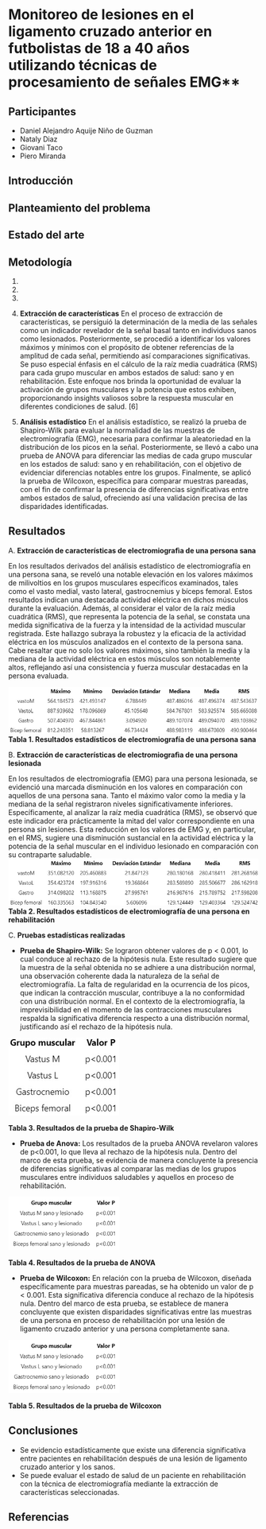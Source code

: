 # Monitoreo de lesiones en el ligamento cruzado anterior en futbolistas de 18 a 40 años utilizando técnicas de procesamiento de señales EMG**

## Participantes
- Daniel Alejandro Aquije Niño de Guzman
- Nataly Diaz
- Giovani Taco
- Piero Miranda 

## Introducción
## Planteamiento del problema
## Estado del arte
## Metodología
1.
2.
3.

4. **Extracción de características**
En el proceso de extracción de características, se persiguió la determinación de la media de las señales como un indicador revelador de la señal basal tanto en individuos sanos como lesionados. Posteriormente, se procedió a identificar los valores máximos y mínimos con el propósito de obtener referencias de la amplitud de cada señal, permitiendo así comparaciones significativas. Se puso especial énfasis en el cálculo de la raíz media cuadrática (RMS) para cada grupo muscular en ambos estados de salud: sano y en rehabilitación. Este enfoque nos brinda la oportunidad de evaluar la activación de grupos musculares y la potencia que estos exhiben, proporcionando insights valiosos sobre la respuesta muscular en diferentes condiciones de salud. [6]
5. **Análisis estadístico**
En el análisis estadístico, se realizó la prueba de Shapiro-Wilk para evaluar la normalidad de las muestras de electromiografía (EMG), necesaria para confirmar la aleatoriedad en la distribución de los picos en la señal. Posteriormente, se llevó a cabo una prueba de ANOVA para diferenciar las medias de cada grupo muscular en los estados de salud: sano y en rehabilitación, con el objetivo de evidenciar diferencias notables entre los grupos. Finalmente, se aplicó la prueba de Wilcoxon, específica para comparar muestras pareadas, con el fin de confirmar la presencia de diferencias significativas entre ambos estados de salud, ofreciendo así una validación precisa de las disparidades identificadas.


## Resultados

A.  **Extracción de características de electromiografìa de una persona sana**

En los resultados derivados del análisis estadístico de electromiografía en una persona sana, se reveló una notable elevación en los valores máximos de milivoltios en los grupos musculares específicos examinados, tales como el vasto medial, vasto lateral, gastrocnemius y bíceps femoral. Estos resultados indican una destacada actividad eléctrica en dichos músculos durante la evaluación. Además, al considerar el valor de la raíz media cuadrática (RMS), que representa la potencia de la señal, se constata una medida significativa de la fuerza y la intensidad de la actividad muscular registrada. Este hallazgo subraya la robustez y la eficacia de la actividad eléctrica en los músculos analizados en el contexto de la persona sana. Cabe resaltar que no solo los valores máximos, sino también la media y la mediana de la actividad eléctrica en estos músculos son notablemente altos, reflejando así una consistencia y fuerza muscular destacadas en la persona evaluada.

![Alt text](Imagenes/8f9fdc44-0815-4dc3-b0ce-6fc4411d4f2f.jpg)
**Tabla 1. Resultados estadísticos de electromiografía de una persona sana**


B. **Extracción de características de electromiografìa de una persona lesionada**

En los resultados de electromiografía (EMG) para una persona lesionada, se evidenció una marcada disminución en los valores en comparación con aquellos de una persona sana. Tanto el máximo valor como la media y la mediana de la señal registraron niveles significativamente inferiores. Específicamente, al analizar la raíz media cuadrática (RMS), se observó que este indicador era prácticamente la mitad del valor correspondiente en una persona sin lesiones. Esta reducción en los valores de EMG y, en particular, en el RMS, sugiere una disminución sustancial en la actividad eléctrica y la potencia de la señal muscular en el individuo lesionado en comparación con su contraparte saludable.
![Alt text](Imagenes/b3473b4c-c096-4995-b3c9-a7e2cd5ee81f.jpg)
**Tabla 2.  Resultados estadísticos de electromiografía de una persona en rehabilitación**

C. **Pruebas estadísticas realizadas**

- **Prueba de Shapiro-Wilk:** Se lograron obtener valores de
p < 0.001, lo cual conduce al rechazo de la hipótesis nula. Este resultado sugiere que la muestra de la señal obtenida no se adhiere a una distribución normal, una observación coherente dada la naturaleza de la señal de electromiografía. La falta de regularidad en la ocurrencia de los picos, que indican la contracción muscular, contribuye a la no conformidad con una distribución normal. En el contexto de la electromiografía, la imprevisibilidad en el momento de las contracciones musculares respalda la significativa diferencia respecto a una distribución normal, justificando así el rechazo de la hipótesis nula.

![Alt text](Imagenes/6c94376c-4c04-44f5-a90a-acb9bccf753d.jpg)

**Tabla 3. Resultados de la prueba de Shapiro-Wilk**

- **Prueba de Anova:** Los resultados de la prueba ANOVA revelaron valores de p<0.001, lo que lleva al rechazo de la hipótesis nula. Dentro del marco de esta prueba, se evidencia de manera concluyente la presencia de diferencias significativas al comparar las medias de los grupos musculares entre individuos saludables y aquellos en proceso de rehabilitación. 

![Alt text](<Imagenes/Captura de pantalla 2023-11-30 204727.png>)

**Tabla 4. Resultados de la prueba de ANOVA**

- **Prueba de Wilcoxon:** En relación con la prueba de Wilcoxon, diseñada específicamente para muestras pareadas, se ha obtenido un valor de p < 0.001. Esta significativa diferencia conduce al rechazo de la hipótesis nula. Dentro del marco de esta prueba, se establece de manera concluyente que existen disparidades significativas entre las muestras de una persona en proceso de rehabilitación por una lesión de ligamento cruzado anterior y una persona completamente sana.

![Alt text](<Imagenes/Captura de pantalla 2023-11-30 204727.png>)

**Tabla 5. Resultados de la prueba de Wilcoxon**

## Conclusiones
- Se evidencio estadísticamente que existe una diferencia significativa entre pacientes en rehabilitación después de una lesión de ligamento cruzado anterior y los sanos.
- Se puede evaluar el estado de salud de un paciente en rehabilitación con la técnica de electromiografía mediante la extracción de características seleccionadas.
## Referencias 
